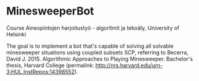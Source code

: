 # MinesweeperBot
Course Aineopintojen harjoitustyö - algoritmit ja tekoäly, University of Helsinki

The goal is to implement a bot that's capable of solving all solvable minesweeper situations using coupled subsets SCP, referring to Becerra, David J. 2015. Algorithmic Approaches to Playing Minesweeper. Bachelor's thesis,
Harvard College (permalink: http://nrs.harvard.edu/urn-3:HUL.InstRepos:14398552).